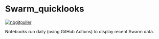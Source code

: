# Swarm_quicklooks

[![nbgitpuller](https://img.shields.io/badge/nbgitpuller-VRE-blue)](https://vre.vires.services/hub/user-redirect/git-pull?repo=https%3A%2F%2Fgithub.com%2FSwarm-DISC%2FSwarm_quicklooks&branch=master&urlpath=lab%2Ftree%2FSwarm_quicklooks%2Fnotebooks%2F01a1_Outreach-Report.ipynb)

Notebooks run daily (using GitHub Actions) to display recent Swarm data.